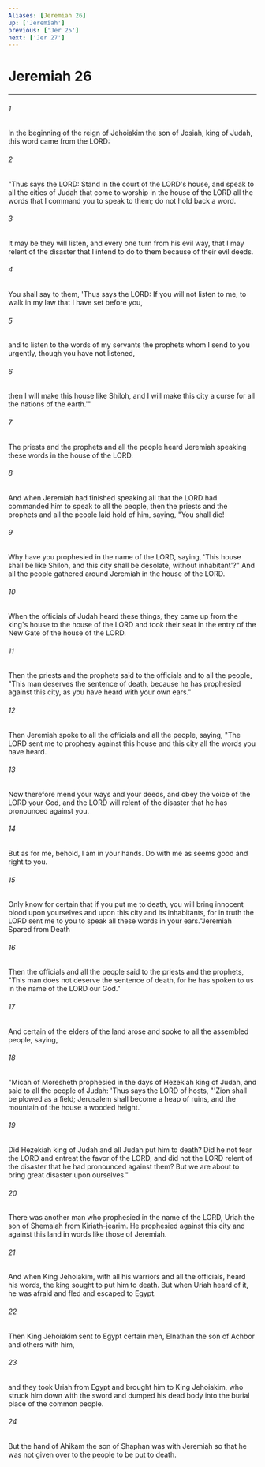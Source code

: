 ```yaml
---
Aliases: [Jeremiah 26]
up: ['Jeremiah']
previous: ['Jer 25']
next: ['Jer 27']
---
```

# Jeremiah 26
***



###### 1 
In the beginning of the reign of Jehoiakim the son of Josiah, king of Judah, this word came from the LORD: 

###### 2 
"Thus says the LORD: Stand in the court of the LORD's house, and speak to all the cities of Judah that come to worship in the house of the LORD all the words that I command you to speak to them; do not hold back a word. 

###### 3 
It may be they will listen, and every one turn from his evil way, that I may relent of the disaster that I intend to do to them because of their evil deeds. 

###### 4 
You shall say to them, 'Thus says the LORD: If you will not listen to me, to walk in my law that I have set before you, 

###### 5 
and to listen to the words of my servants the prophets whom I send to you urgently, though you have not listened, 

###### 6 
then I will make this house like Shiloh, and I will make this city a curse for all the nations of the earth.'" 

###### 7 
The priests and the prophets and all the people heard Jeremiah speaking these words in the house of the LORD. 

###### 8 
And when Jeremiah had finished speaking all that the LORD had commanded him to speak to all the people, then the priests and the prophets and all the people laid hold of him, saying, "You shall die! 

###### 9 
Why have you prophesied in the name of the LORD, saying, 'This house shall be like Shiloh, and this city shall be desolate, without inhabitant'?" And all the people gathered around Jeremiah in the house of the LORD. 

###### 10 
When the officials of Judah heard these things, they came up from the king's house to the house of the LORD and took their seat in the entry of the New Gate of the house of the LORD. 

###### 11 
Then the priests and the prophets said to the officials and to all the people, "This man deserves the sentence of death, because he has prophesied against this city, as you have heard with your own ears." 

###### 12 
Then Jeremiah spoke to all the officials and all the people, saying, "The LORD sent me to prophesy against this house and this city all the words you have heard. 

###### 13 
Now therefore mend your ways and your deeds, and obey the voice of the LORD your God, and the LORD will relent of the disaster that he has pronounced against you. 

###### 14 
But as for me, behold, I am in your hands. Do with me as seems good and right to you. 

###### 15 
Only know for certain that if you put me to death, you will bring innocent blood upon yourselves and upon this city and its inhabitants, for in truth the LORD sent me to you to speak all these words in your ears."Jeremiah Spared from Death 

###### 16 
Then the officials and all the people said to the priests and the prophets, "This man does not deserve the sentence of death, for he has spoken to us in the name of the LORD our God." 

###### 17 
And certain of the elders of the land arose and spoke to all the assembled people, saying, 

###### 18 
"Micah of Moresheth prophesied in the days of Hezekiah king of Judah, and said to all the people of Judah: 'Thus says the LORD of hosts, "'Zion shall be plowed as a field; Jerusalem shall become a heap of ruins, and the mountain of the house a wooded height.' 

###### 19 
Did Hezekiah king of Judah and all Judah put him to death? Did he not fear the LORD and entreat the favor of the LORD, and did not the LORD relent of the disaster that he had pronounced against them? But we are about to bring great disaster upon ourselves." 

###### 20 
There was another man who prophesied in the name of the LORD, Uriah the son of Shemaiah from Kiriath-jearim. He prophesied against this city and against this land in words like those of Jeremiah. 

###### 21 
And when King Jehoiakim, with all his warriors and all the officials, heard his words, the king sought to put him to death. But when Uriah heard of it, he was afraid and fled and escaped to Egypt. 

###### 22 
Then King Jehoiakim sent to Egypt certain men, Elnathan the son of Achbor and others with him, 

###### 23 
and they took Uriah from Egypt and brought him to King Jehoiakim, who struck him down with the sword and dumped his dead body into the burial place of the common people. 

###### 24 
But the hand of Ahikam the son of Shaphan was with Jeremiah so that he was not given over to the people to be put to death.
